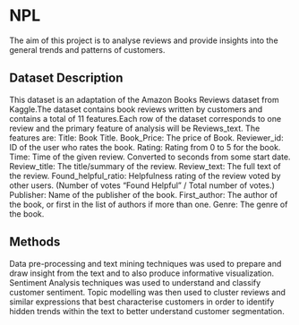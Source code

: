 # NPL
The aim of this project is to analyse reviews and provide insights into the general trends and patterns of customers. 

## Dataset Description
This dataset is an adaptation of the Amazon Books Reviews dataset from Kaggle.The dataset contains book reviews written by customers and contains a total of 11 features.Each row of the dataset corresponds to one review and the primary feature of analysis will be Reviews_text.
The features are:
Title: Book Title.
Book_Price: The price of Book.
Reviewer_id: ID of the user who rates the book.
Rating: Rating from 0 to 5 for the book.
Time: Time of the given review. Converted to seconds from some start date.
Review_title: The title/summary of the review.
Review_text: The full text of the review.
Found_helpful_ratio: Helpfulness rating of the review voted by other users. (Number of votes “Found Helpful” / Total number of votes.)
Publisher: Name of the publisher of the book.
First_author: The author of the book, or first in the list of authors if more than one.
Genre: The genre of the book.

## Methods
Data pre-processing and text mining techniques was used to prepare and draw insight from the text and to also produce informative visualization.
Sentiment Analysis techniques was used to understand and classify customer sentiment.
Topic modelling was then used to cluster reviews and similar expressions that best characterise customers in order to identify hidden trends within the text to better understand customer segmentation.
